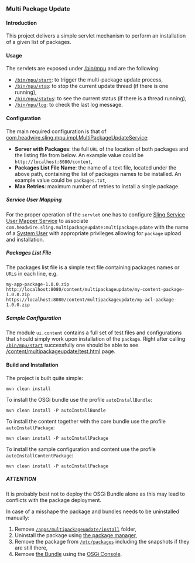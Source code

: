 ### Multi Package Update

#### Introduction

This project delivers a simple servlet mechanism to perform an installation of a given list of packages.

#### Usage

The servlets are exposed under [/bin/mpu](http://localhost:8080/bin/browser.html/bin/mpu) and are the following:
- [`/bin/mpu/start`](http://localhost:8080/bin/mpu/start.json): to trigger the multi-package update process,
- [`/bin/mpu/stop`](http://localhost:8080/bin/mpu/stop.json): to stop the current update thread
(if there is one running),
- [`/bin/mpu/status`](http://localhost:8080/bin/mpu/status.json):
to see the current status (if there is a thread running),
- [`/bin/mpu/log`](http://localhost:8080/bin/mpu/log.json): to check the last log message.

#### Configuration

The main required configuration is that of
[com.headwire.sling.mpu.impl.MultiPackageUpdateService](http://localhost:8080/system/console/configMgr/com.headwire.sling.mpu.impl.MultiPackageUpdateService):
- **Server with Packages**: the full `URL` of the location of both packages and the listing file from below.
An example value could be `http://localhost:8080/content`,
- **Packages List File Name**: the name of a text file, located under the above path, containing
the list of packages names to be installed. An example value could be `packages.txt`,
- **Max Retries**: maximum number of retries to install a single package.

##### Service User Mapping

For the proper operation of the `servlet` one has to configure
[Sling Service User Mapper Service](http://localhost:8080/system/console/configMgr/org.apache.sling.serviceusermapping.impl.ServiceUserMapperImpl.amended)
to associate `com.headwire.sling.multipackageupdate:multipackageupdate` with the name of
a [System User](http://localhost:8080/bin/users.html/home/users/system/sling-multipackageupdate) with appropriate
privileges allowing for `package` upload and installation.

##### Packages List File

The packages list file is a simple text file containing packages names or `URL`s in each line, e.g.

    my-app-package-1.0.0.zip
    http://localhost:8080/content/multipackageupdate/my-content-package-1.0.0.zip
    https://localhost:8080/content/multipackageupdate/my-acl-package-1.0.0.zip

##### Sample Configuration

The module `ui.content` contains a full set of test files and configurations that should simply work upon installation of
the `package`. Right after calling [`/bin/mpu/start`](http://localhost:8080/bin/mpu/start.json) successfully one should be
able to see [/content/multipackageupdate/test.html](http://localhost:8080/content/multipackageupdate/test.html) page.

#### Build and Installation

The project is built quite simple:

    mvn clean install
    
To install the OSGi bundle use the profile `autoInstallBundle`:

    mvn clean install -P autoInstallBundle

To install the content together with the core bundle use the profile `autoInstallPackage`:

    mvn clean install -P autoInstallPackage

To install the sample configuration and content use the profile `autoInstallContentPackage`:

    mvn clean install -P autoInstallPackage

##### ATTENTION

It is probably best not to deploy the OSGi Bundle alone as this may lead to conflicts with the package deployment.

In case of a misshape the package and bundles needs to be uninstalled manually:

1. Remove [`/apps/multipackageupdate/install`](http://localhost:8080/bin/browser.html/apps/multipackageupdate/install) folder,
2. Uninstall the package using [the package manager](http://localhost:8080/bin/packages.html),
3. Remove the package from [`/etc/packages`](http://localhost:8080/bin/browser.html/etc/packages) including the snapshots
if they are still there,
4. Remove [the Bundle](http://localhost:8080/system/console/bundles/com.headwire.sling.multipackageupdate) using
the [OSGi Console](http://localhost:8080/system/console/bundles).

